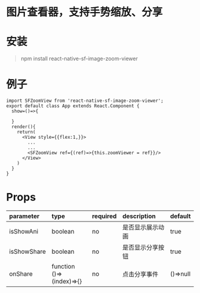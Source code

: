 # 图片查看器，支持手势缩放、分享

# 安装
> npm install react-native-sf-image-zoom-viewer

# 例子
```
import SFZoomView from 'react-native-sf-image-zoom-viewer';
export default class App extends React.Component {
  show=()=>{
    
  }
  render(){
    return(
      <View style={{flex:1,}}>
        ...
        ...
        <SFZoomView ref={(ref)=>{this.zoomViewer = ref}}/>
      </View>
    )
  }
}

```

# Props
|  parameter  |  type  |  required  |   description  |  default  |
|:-----|:-----|:-----|:-----|:-----|
|isShowAni|boolean|no|是否显示展示动画|true|
|isShowShare|boolean|no|是否显示分享按钮|true|
|onShare|function<br>()=>(index)=>{}|no|点击分享事件|()=>null|
